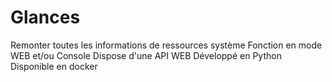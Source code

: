 # Glances
Remonter toutes les informations de ressources système
Fonction en mode WEB et/ou Console
Dispose d'une API WEB
Développé en Python
Disponible en docker
